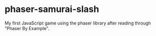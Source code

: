 # phaser-samurai-slash
My first JavaScript game using the phaser library after reading through "Phaser By Example".
